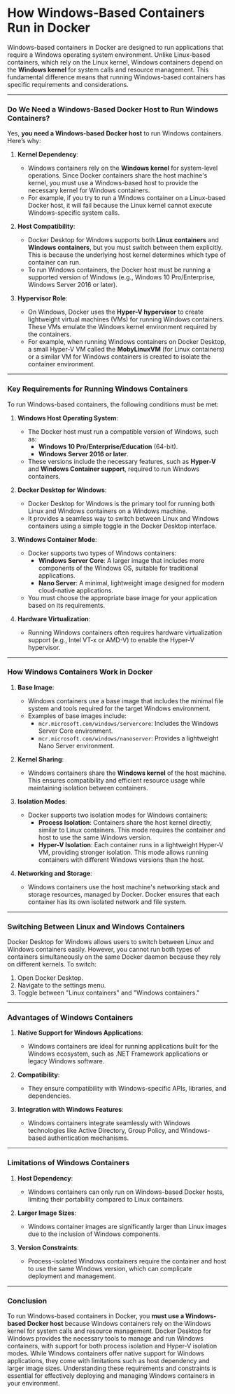 # **How Windows-Based Containers Run in Docker**

Windows-based containers in Docker are designed to run applications that require a Windows operating system environment. Unlike Linux-based containers, which rely on the Linux kernel, Windows containers depend on the **Windows kernel** for system calls and resource management. This fundamental difference means that running Windows-based containers has specific requirements and considerations.

---

### **Do We Need a Windows-Based Docker Host to Run Windows Containers?**

Yes, **you need a Windows-based Docker host** to run Windows containers. Here’s why:

1. **Kernel Dependency**:
   - Windows containers rely on the **Windows kernel** for system-level operations. Since Docker containers share the host machine's kernel, you must use a Windows-based host to provide the necessary kernel for Windows containers.
   - For example, if you try to run a Windows container on a Linux-based Docker host, it will fail because the Linux kernel cannot execute Windows-specific system calls.

2. **Host Compatibility**:
   - Docker Desktop for Windows supports both **Linux containers** and **Windows containers**, but you must switch between them explicitly. This is because the underlying host kernel determines which type of container can run.
   - To run Windows containers, the Docker host must be running a supported version of Windows (e.g., Windows 10 Pro/Enterprise, Windows Server 2016 or later).

3. **Hypervisor Role**:
   - On Windows, Docker uses the **Hyper-V hypervisor** to create lightweight virtual machines (VMs) for running Windows containers. These VMs emulate the Windows kernel environment required by the containers.
   - For example, when running Windows containers on Docker Desktop, a small Hyper-V VM called the **MobyLinuxVM** (for Linux containers) or a similar VM for Windows containers is created to isolate the container environment.

---

### **Key Requirements for Running Windows Containers**

To run Windows-based containers, the following conditions must be met:

1. **Windows Host Operating System**:
   - The Docker host must run a compatible version of Windows, such as:
     - **Windows 10 Pro/Enterprise/Education** (64-bit).
     - **Windows Server 2016 or later**.
   - These versions include the necessary features, such as **Hyper-V** and **Windows Container support**, required to run Windows containers.

2. **Docker Desktop for Windows**:
   - Docker Desktop for Windows is the primary tool for running both Linux and Windows containers on a Windows machine.
   - It provides a seamless way to switch between Linux and Windows containers using a simple toggle in the Docker Desktop interface.

3. **Windows Container Mode**:
   - Docker supports two types of Windows containers:
     - **Windows Server Core**: A larger image that includes more components of the Windows OS, suitable for traditional applications.
     - **Nano Server**: A minimal, lightweight image designed for modern cloud-native applications.
   - You must choose the appropriate base image for your application based on its requirements.

4. **Hardware Virtualization**:
   - Running Windows containers often requires hardware virtualization support (e.g., Intel VT-x or AMD-V) to enable the Hyper-V hypervisor.

---

### **How Windows Containers Work in Docker**

1. **Base Image**:
   - Windows containers use a base image that includes the minimal file system and tools required for the target Windows environment.
   - Examples of base images include:
     - `mcr.microsoft.com/windows/servercore`: Includes the Windows Server Core environment.
     - `mcr.microsoft.com/windows/nanoserver`: Provides a lightweight Nano Server environment.

2. **Kernel Sharing**:
   - Windows containers share the **Windows kernel** of the host machine. This ensures compatibility and efficient resource usage while maintaining isolation between containers.

3. **Isolation Modes**:
   - Docker supports two isolation modes for Windows containers:
     - **Process Isolation**: Containers share the host kernel directly, similar to Linux containers. This mode requires the container and host to use the same Windows version.
     - **Hyper-V Isolation**: Each container runs in a lightweight Hyper-V VM, providing stronger isolation. This mode allows running containers with different Windows versions than the host.

4. **Networking and Storage**:
   - Windows containers use the host machine's networking stack and storage resources, managed by Docker. Docker ensures that each container has its own isolated network and file system.

---

### **Switching Between Linux and Windows Containers**

Docker Desktop for Windows allows users to switch between Linux and Windows containers easily. However, you cannot run both types of containers simultaneously on the same Docker daemon because they rely on different kernels. To switch:
1. Open Docker Desktop.
2. Navigate to the settings menu.
3. Toggle between "Linux containers" and "Windows containers."

---

### **Advantages of Windows Containers**

1. **Native Support for Windows Applications**:
   - Windows containers are ideal for running applications built for the Windows ecosystem, such as .NET Framework applications or legacy Windows software.

2. **Compatibility**:
   - They ensure compatibility with Windows-specific APIs, libraries, and dependencies.

3. **Integration with Windows Features**:
   - Windows containers integrate seamlessly with Windows technologies like Active Directory, Group Policy, and Windows-based authentication mechanisms.

---

### **Limitations of Windows Containers**

1. **Host Dependency**:
   - Windows containers can only run on Windows-based Docker hosts, limiting their portability compared to Linux containers.

2. **Larger Image Sizes**:
   - Windows container images are significantly larger than Linux images due to the inclusion of Windows components.

3. **Version Constraints**:
   - Process-isolated Windows containers require the container and host to use the same Windows version, which can complicate deployment and management.

---

### **Conclusion**

To run Windows-based containers in Docker, you **must use a Windows-based Docker host** because Windows containers rely on the Windows kernel for system calls and resource management. Docker Desktop for Windows provides the necessary tools to manage and run Windows containers, with support for both process isolation and Hyper-V isolation modes. While Windows containers offer native support for Windows applications, they come with limitations such as host dependency and larger image sizes. Understanding these requirements and constraints is essential for effectively deploying and managing Windows containers in your environment.